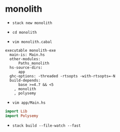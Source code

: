 # monolith

* `stack new monolith`
* `cd monolith`

* `vim monolith.cabal`
``` .cabal
executable monolith-exe
  main-is: Main.hs
  other-modules:
      Paths_monolith
  hs-source-dirs:
      app
  ghc-options: -threaded -rtsopts -with-rtsopts=-N
  build-depends:
      base >=4.7 && <5
    , monolith
    , polysemy
```

* `vim app/Main.hs`
``` .hs
import Lib
import Polysemy
```

* `stack build --file-watch --fast`
